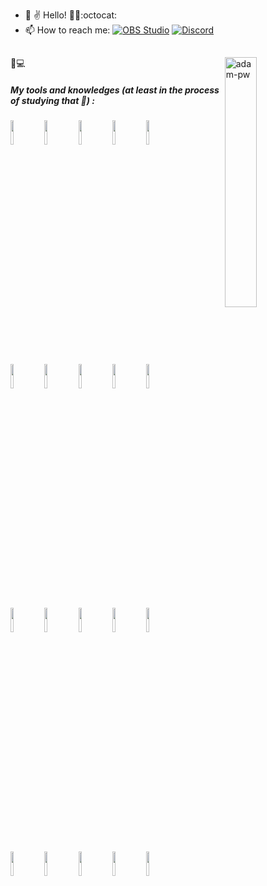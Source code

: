 <!---
Kuaranir/Kuaranir is a ✨ special ✨ repository because its `README.md` (this file) appears on your GitHub profile.
You can click the Preview link to take a look at your changes.
--->
- 👋 ✌️ Hello! 👨‍💻:octocat:
- 📫 How to reach me: <a href="https://t.me/wizard_c"><img alt="OBS Studio" src="https://img.shields.io/badge/Telegram-26A5E4?logo=telegram&logoColor=fff&style=flat"></a> <a href="https://discordapp.com/users/AlexanderWizard#0964"><img alt="Discord" src="https://img.shields.io/badge/-Discord-5865F2.svg?logo=discord&logoColor=white"></a>
##
<p><img width="32%" align="right" src="https://github.com/Adam-pw/Adam-pw/blob/main/animation_500_kxa883sd.gif" alt="adam-pw" /></p>

🧰💻<h5>My tools and knowledges (at least in the process of studying that :slightly_smiling_face:) :</h5>
<!-- to draw horizontal line -->
<p>
  <code><img width="10%" src="https://www.vectorlogo.zone/logos/python/python-ar21.svg"></code>
  <code><img width="10%" src="https://www.vectorlogo.zone/logos/google/google-ar21.svg"></code>
  <code><img width="10%" src="https://www.vectorlogo.zone/logos/stackoverflow/stackoverflow-ar21.svg"></code>
  <code><img width="10%" src="https://w7.pngwing.com/pngs/361/736/png-transparent-jetbrains-pycharm-button-icon.png"></code>
  <code><img width="10%" src="https://www.vectorlogo.zone/logos/visualstudio_code/visualstudio_code-ar21.svg"></code>
  <br />
  <code><img width="10%" src="https://www.vectorlogo.zone/logos/jupyter/jupyter-ar21.svg"></code>
  <code><img width="10%" src="https://www.vectorlogo.zone/logos/linux/linux-ar21.svg"></code>
  <code><img width="10%" src="https://www.vectorlogo.zone/logos/kaggle/kaggle-ar21.svg"></code>
  <code><img width="10%" src="https://www.vectorlogo.zone/logos/numpy/numpy-ar21.svg"></code>
  <code><img width="10%" src="https://upload.wikimedia.org/wikipedia/commons/e/ed/Pandas_logo.svg"></code>
  <br />
  <code><img width="10%" src="https://upload.wikimedia.org/wikipedia/commons/0/05/Scikit_learn_logo_small.svg"></code>
  <code><img width="10%" src="https://www.vectorlogo.zone/logos/tensorflow/tensorflow-ar21.svg"></code>
  <code><img width="10%" src="https://www.vectorlogo.zone/logos/opencv/opencv-ar21.svg"></code>
  <code><img width="10%" src="https://upload.wikimedia.org/wikipedia/commons/d/d0/Google_Colaboratory_SVG_Logo.svg"></code>
  <code><img width="10%" src="https://www.vectorlogo.zone/logos/postgresql/postgresql-ar21.svg"></code>
  <br />
  <code><img width="10%" src="https://www.vectorlogo.zone/logos/git-scm/git-scm-ar21.svg"></code>
  <code><img width="10%" src="https://upload.wikimedia.org/wikipedia/commons/0/0a/LeetCode_Logo_black_with_text.svg"></code>
  <code><img width="10%" src="https://www.vectorlogo.zone/logos/pocoo_flask/pocoo_flask-official.svg"></code>
  <code><img width="10%" src="https://www.vectorlogo.zone/logos/docker/docker-ar21.svg"></code>
  <code><img width="10%" src="https://www.vectorlogo.zone/logos/yandex/yandex-ar21.svg"></code>

</p>




